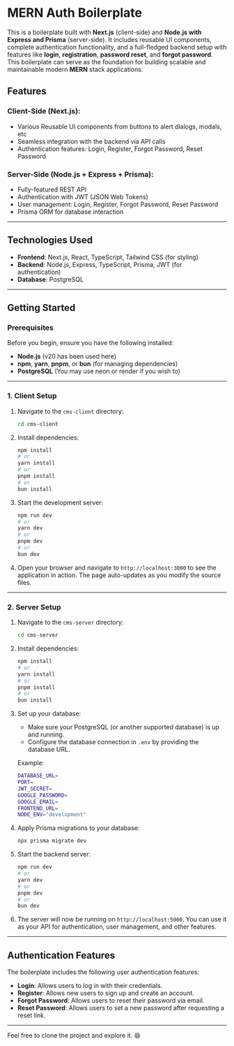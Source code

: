 # MERN Auth Boilerplate

This is a boilerplate built with **Next.js** (client-side) and **Node.js with Express and Prisma** (server-side). It includes reusable UI components, complete authentication functionality, and a full-fledged backend setup with features like **login**, **registration**, **password reset**, and **forgot password**. This boilerplate can serve as the foundation for building scalable and maintainable modern **MERN** stack applications.

## Features

### Client-Side (Next.js):

- Various Reusable UI components from buttons to alert dialogs, modals, etc
- Seamless integration with the backend via API calls
- Authentication features: Login, Register, Forgot Password, Reset Password

### Server-Side (Node.js + Express + Prisma):

- Fully-featured REST API
- Authentication with JWT (JSON Web Tokens)
- User management: Login, Register, Forgot Password, Reset Password
- Prisma ORM for database interaction

---

## Technologies Used

- **Frontend**: Next.js, React, TypeScript, Tailwind CSS (for styling)
- **Backend**: Node.js, Express, TypeScript, Prisma, JWT (for authentication)
- **Database**: PostgreSQL

---

## Getting Started

### Prerequisites

Before you begin, ensure you have the following installed:

- **Node.js** (v20 has been used here)
- **npm**, **yarn**, **pnpm**, or **bun** (for managing dependencies)
- **PostgreSQL** (You may use neon or render if you wish to)

---

### 1. Client Setup

1. Navigate to the `cms-client` directory:

   ```bash
   cd cms-client
   ```

2. Install dependencies:

   ```bash
   npm install
   # or
   yarn install
   # or
   pnpm install
   # or
   bun install
   ```

3. Start the development server:

   ```bash
   npm run dev
   # or
   yarn dev
   # or
   pnpm dev
   # or
   bun dev
   ```

4. Open your browser and navigate to `http://localhost:3000` to see the application in action. The page auto-updates as you modify the source files.

---

### 2. Server Setup

1. Navigate to the `cms-server` directory:

   ```bash
   cd cms-server
   ```

2. Install dependencies:

   ```bash
   npm install
   # or
   yarn install
   # or
   pnpm install
   # or
   bun install
   ```

3. Set up your database:

   - Make sure your PostgreSQL (or another supported database) is up and running.
   - Configure the database connection in `.env` by providing the database URL.

   Example:

   ```bash
   DATABASE_URL=
   PORT=
   JWT_SECRET=
   GOOGLE_PASSWORD=
   GOOGLE_EMAIL=
   FRONTEND_URL=
   NODE_ENV="development"
   ```

4. Apply Prisma migrations to your database:

   ```bash
   npx prisma migrate dev
   ```

5. Start the backend server:

   ```bash
   npm run dev
   # or
   yarn dev
   # or
   pnpm dev
   # or
   bun dev
   ```

6. The server will now be running on `http://localhost:5000`. You can use it as your API for authentication, user management, and other features.

---

## Authentication Features

The boilerplate includes the following user authentication features:

- **Login**: Allows users to log in with their credentials.
- **Register**: Allows new users to sign up and create an account.
- **Forgot Password**: Allows users to reset their password via email.
- **Reset Password**: Allows users to set a new password after requesting a reset link.

---

Feel free to clone the project and explore it. 😄
